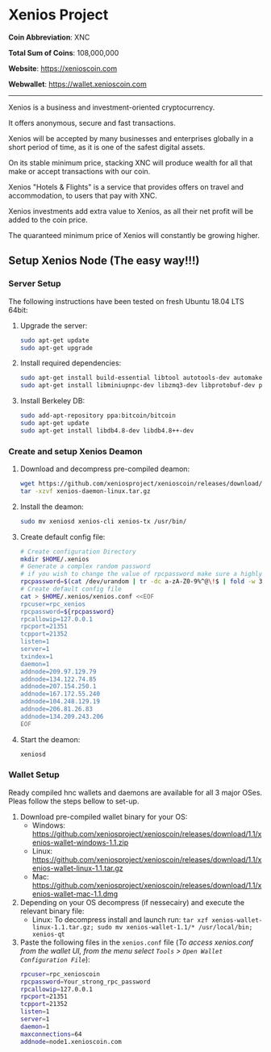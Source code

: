 # Xenios Project

**Coin Abbreviation**: XNC

**Total Sum of Coins**: 108,000,000

**Website**: https://xenioscoin.com

**Webwallet**: https://wallet.xenioscoin.com

------

Xenios is a business and investment-oriented cryptocurrency. 

It offers anonymous, secure and fast transactions. 

Xenios will be accepted by many businesses and enterprises globally in a short period of time, as it is one of the safest digital assets. 

On its stable minimum price, stacking XNC will produce wealth for all that make or accept transactions with our coin.

Xenios "Hotels & Flights" is a service that provides offers on travel and accommodation, to users that pay with XNC. 

Xenios investments add extra value to Xenios, as all their net profit will be added to the coin price. 

The quaranteed minimum price of Xenios will constantly be growing higher. 

## Setup Xenios Node (The easy way!!!)
### Server Setup
The following instructions have been tested on fresh Ubuntu 18.04 LTS 64bit:
1. Upgrade the server: 
   ```bash
   sudo apt-get update
   sudo apt-get upgrade
   ```
2. Install required dependencies:
   ```bash
   sudo apt-get install build-essential libtool autotools-dev automake pkg-config libssl-dev libevent-dev bsdmainutils python3 libboost-system-dev libboost-filesystem-dev libboost-chrono-dev libboost-test-dev libboost-thread-dev libboost-all-dev libboost-program-options-dev
   sudo apt-get install libminiupnpc-dev libzmq3-dev libprotobuf-dev protobuf-compiler unzip software-properties-common
   ```
3. Install Berkeley DB:
   ```bash
   sudo add-apt-repository ppa:bitcoin/bitcoin
   sudo apt-get update
   sudo apt-get install libdb4.8-dev libdb4.8++-dev
   ```
### Create and setup Xenios Deamon
1. Download and decompress pre-compiled deamon:
   ```bash
   wget https://github.com/xeniosproject/xenioscoin/releases/download/1.1/xenios-daemon-1.1.tar.gz -O xenios-daemon-linux.tar.gz
   tar -xzvf xenios-daemon-linux.tar.gz
   ```
2. Install the deamon:
   ```bash
   sudo mv xeniosd xenios-cli xenios-tx /usr/bin/
   ```
3. Create default config file:
   ```bash
   # Create configuration Directory
   mkdir $HOME/.xenios
   # Generate a complex random password
   # if you wish to change the value of rpcpassword make sure a highly complex password is used
   rpcpassword=$(cat /dev/urandom | tr -dc a-zA-Z0-9%^@\!$ | fold -w 36 | head -n 1)
   # Create default config file
   cat > $HOME/.xenios/xenios.conf <<EOF
   rpcuser=rpc_xenios
   rpcpassword=${rpcpassword}
   rpcallowip=127.0.0.1
   rpcport=21351
   tcpport=21352
   listen=1
   server=1
   txindex=1
   daemon=1
   addnode=209.97.129.79
   addnode=134.122.74.85
   addnode=207.154.250.1
   addnode=167.172.55.240
   addnode=104.248.129.19
   addnode=206.81.26.83
   addnode=134.209.243.206
   EOF
   ```
4. Start the deamon:
   ```bash
   xeniosd 
   ```
### Wallet Setup
Ready compiled hnc wallets and daemons are available for all 3 major OSes. Pleas follow the steps bellow to set-up.
1. Download pre-compiled wallet binary for your OS:
     * Windows: https://github.com/xeniosproject/xenioscoin/releases/download/1.1/xenios-wallet-windows-1.1.zip
     * Linux: https://github.com/xeniosproject/xenioscoin/releases/download/1.1/xenios-wallet-linux-1.1.tar.gz
     * Mac: https://github.com/xeniosproject/xenioscoin/releases/download/1.1/xenios-wallet-mac-1.1.dmg
2. Depending on your OS decompress (if nessecairy) and execute the relevant binary file:
      * Linux: To decompress install and launch run: `tar xzf xenios-wallet-linux-1.1.tar.gz; sudo mv xenios-wallet-1.1/* /usr/local/bin; xenios-qt`
3. Paste the following files in the `xenios.conf` file (*To access xenios.conf from the wallet UI, from the menu select `Tools` > `Open Wallet Configuration File`*):
   ```bash
   rpcuser=rpc_xenioscoin
   rpcpassword=Your_strong_rpc_password
   rpcallowip=127.0.0.1
   rpcport=21351
   tcpport=21352
   listen=1
   server=1
   daemon=1
   maxconnections=64
   addnode=node1.xenioscoin.com
   ```